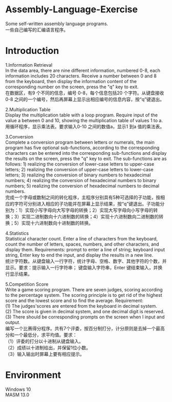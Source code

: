 # Assembly-Language-Exercise  
Some self-written assembly language programs.  
一些自己编写的汇编语言程序。  

# Introduction  
1.Information Retrieval  
In the data area, there are nine different information, numbered 0-8, each information includes 20 characters. Receive a number between 0 and 8 from the keyboard, then display the information content of the corresponding number on the screen, press the "q" key to exit.  
在数据区，有9 个不同的信息，编号 0-8，每个信息包括20 个字符。从键盘接收0-8 之间的一个编号，然后再屏幕上显示出相应编号的信息内容，按“q”键退出。  
  
2.Multiplication Table  
Display the multiplication table with a loop program. Require input of the value a between 0 and 10, showing the multiplication table of values 1 to a.  
用循环程序，显示乘法表。要求输入0-10 之间的数值a，显示1 到a 值的乘法表。  
  
3.Conversion  
Complete a conversion program between letters or numerals, the main program has five optional sub-functions, according to the corresponding characters can be entered into the corresponding sub-functions and display the results on the screen, press the "q" key to exit. The sub-functions are as follows: 1) realizing the conversion of lower-case letters to upper-case letters; 2) realizing the conversion of upper-case letters to lower-case letters; 3) realizing the conversion of binary numbers to hexadecimal numbers; 4) realizing the conversion of hexadecimal numbers to binary numbers; 5) realizing the conversion of hexadecimal numbers to decimal numbers.  
完成一个字母或数制之间的转化程序，主程序分别具有5种可选择的子功能，按相应的字符可分别进入相应的子功能并在屏幕上显示结果，按“q”键退出。子功能分别为：1）实现小写字母向大写字母的转换；2）实现大写字母向小写字母的转换；3）实现二进制数向十六进制数的转换；4）实现十六进制数向二进制数的转换；5）实现十六进制数向十进制数的转换。  
  
4.Statistics  
Statistical character count. Enter a line of characters from the keyboard, count the number of letters, spaces, numbers, and other characters, and display them. Requirements: prompt to enter a line of string; keyboard input string, Enter key to end the input, and display the results in a new line.  
统计字符数。从键盘输入一行字符，统计字母、空格、数字、其他字符的个数，并显示。要求：提示输入一行字符串； 键盘输入字符串，Enter 键结束输入，并换行显示结果。  
  
5.Competition Score  
Write a game scoring program. There are seven judges, scoring according to the percentage system. The scoring principle is to get rid of the highest score and the lowest score and to find the average. Requirement:  
(1) The judges'scores are entered from the keyboard in decimal system.  
(2) The score is given in decimal system, and one decimal digit is reserved.  
(3) There should be corresponding prompts on the screen when I input and output.  
编写一个比赛得分程序。共有7个评委，按百分制打分，计分原则是去掉一个最高分和一个最低分，求平均值。要求：  
（1）评委的打分以十进制从键盘输入。  
（2）成绩以十进制给出，并保留1位小数。  
（3）输入输出时屏幕上要有相应提示。  

# Environment  
Windows 10  
MASM 13.0  
